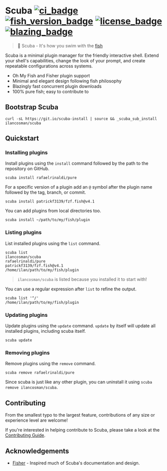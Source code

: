 # Scuba [![ci_badge][]][actions] [![fish_version_badge][]][fish] [![license_badge][]][license] [![blazing_badge][]][blazing_tweet]

> 🤿 Scuba - It's how you swim with the [fish][]

Scuba is a minimal plugin manager for the friendly interactive shell. Extend your shell's capabilities, change the look of your prompt, and create repeatable configurations across systems.

- Oh My Fish and Fisher plugin support
- Minimal and elegant design following fish philosophy
- Blazingly fast concurrent plugin downloads
- 100% pure fish; easy to contribute to

## Bootstrap Scuba

```console
curl -sL https://git.io/scuba-install | source && _scuba_sub_install ilancosman/scuba
```

## Quickstart

### Installing plugins

Install plugins using the `install` command followed by the path to the repository on GitHub.

```console
scuba install rafaelrinaldi/pure
```

For a specific version of a plugin add an `@` symbol after the plugin name followed by the tag, branch, or commit.

```console
scuba install patrickf3139/fzf.fish@v4.1
```

You can add plugins from local directories too.

```console
scuba install ~/path/to/my/fish/plugin
```

### Listing plugins

List installed plugins using the `list` command.

```console
scuba list
ilancosman/scuba
rafaelrinaldi/pure
patrickf3139/fzf.fish@v4.1
/home/ilan/path/to/my/fish/plugin
```

> `ilancosman/scuba` is listed because you installed it to start with!

You can use a regular expression after `list` to refine the output.

```console
scuba list '^/'
/home/ilan/path/to/my/fish/plugin
```

### Updating plugins

Update plugins using the `update` command. `update` by itself will update all installed plugins, including scuba itself.

```console
scuba update
```

### Removing plugins

Remove plugins using the `remove` command.

```console
scuba remove rafaelrinaldi/pure
```

Since scuba is just like any other plugin, you can uninstall it using `scuba remove ilancosman/scuba`.

## Contributing

From the smallest typo to the largest feature, contributions of any size or experience level are welcome!

If you're interested in helping contribute to Scuba, please take a look at the [Contributing Guide][].

## Acknowledgements

- [Fisher][] - Inspired much of Scuba's documentation and design.

[actions]: https://github.com/IlanCosman/scuba/actions
[blazing_badge]: https://img.shields.io/badge/speed-blazing%20%F0%9F%94%A5-red
[blazing_tweet]: https://twitter.com/acdlite/status/974390255393505280
[ci_badge]: https://github.com/IlanCosman/scuba/workflows/CI/badge.svg
[contributing guide]: CONTRIBUTING.md
[created a new one]: docs/creating_plugins.md
[fish_version_badge]: https://img.shields.io/badge/fish-3.1.0%2B-blue
[fish]: https://fishshell.com/
[fisher]: https://github.com/jorgebucaran/fisher
[license_badge]: https://img.shields.io/github/license/IlanCosman/scuba
[license]: LICENSE.md
